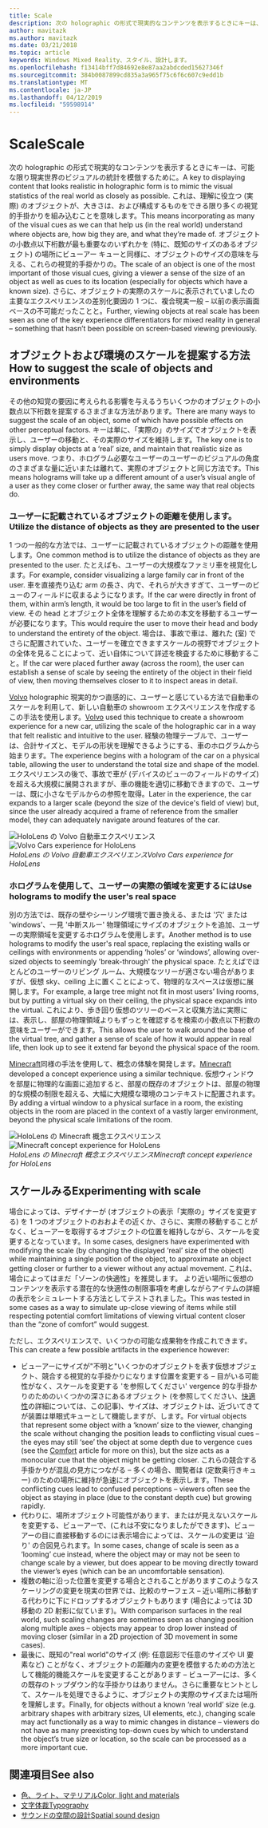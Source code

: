 ```yaml
---
title: Scale
description: 次の holographic の形式で現実的なコンテンツを表示するときにキーは、可能な限り現実世界のビジュアルの統計を模倣するために。
author: mavitazk
ms.author: mavitazk
ms.date: 03/21/2018
ms.topic: article
keywords: Windows Mixed Reality、スタイル、設計します。
ms.openlocfilehash: f13414bff7d84692e8e87aa2abdcded15627346f
ms.sourcegitcommit: 384b0087899cd835a3a965f75c6f6c607c9edd1b
ms.translationtype: MT
ms.contentlocale: ja-JP
ms.lasthandoff: 04/12/2019
ms.locfileid: "59598914"
---
```

# <a name="scale"></a><span data-ttu-id="c9ca0-104">Scale</span><span class="sxs-lookup"><span data-stu-id="c9ca0-104">Scale</span></span>

<span data-ttu-id="c9ca0-105">次の holographic の形式で現実的なコンテンツを表示するときにキーは、可能な限り現実世界のビジュアルの統計を模倣するために。</span><span class="sxs-lookup"><span data-stu-id="c9ca0-105">A key to displaying content that looks realistic in holographic form is to mimic the visual statistics of the real world as closely as possible.</span></span> <span data-ttu-id="c9ca0-106">これは、理解に役立つ (実際) のオブジェクトが、大きさは、および構成するものをできる限り多くの視覚的手掛かりを組み込むことを意味します。</span><span class="sxs-lookup"><span data-stu-id="c9ca0-106">This means incorporating as many of the visual cues as we can that help us (in the real world) understand where objects are, how big they are, and what they’re made of.</span></span> <span data-ttu-id="c9ca0-107">オブジェクトの小数点以下桁数が最も重要なのいずれかを (特に、既知のサイズのあるオブジェクト) の場所にビューアー キューと同様に、オブジェクトのサイズの意味を与える、これらの視覚的手掛かりの。</span><span class="sxs-lookup"><span data-stu-id="c9ca0-107">The scale of an object is one of the most important of those visual cues, giving a viewer a sense of the size of an object as well as cues to its location (especially for objects which have a known size).</span></span> <span data-ttu-id="c9ca0-108">さらに、オブジェクトの実際のスケールに表示されていましたの主要なエクスペリエンスの差別化要因の 1 つに、複合現実一般 – 以前の表示画面ベースの不可能だったことと。</span><span class="sxs-lookup"><span data-stu-id="c9ca0-108">Further, viewing objects at real scale has been seen as one of the key experience differentiators for mixed reality in general – something that hasn’t been possible on screen-based viewing previously.</span></span>

## <a name="how-to-suggest-the-scale-of-objects-and-environments"></a><span data-ttu-id="c9ca0-109">オブジェクトおよび環境のスケールを提案する方法</span><span class="sxs-lookup"><span data-stu-id="c9ca0-109">How to suggest the scale of objects and environments</span></span>

<span data-ttu-id="c9ca0-110">その他の知覚の要因に考えられる影響を与えるうちいくつかのオブジェクトの小数点以下桁数を提案するさまざまな方法があります。</span><span class="sxs-lookup"><span data-stu-id="c9ca0-110">There are many ways to suggest the scale of an object, some of which have possible effects on other perceptual factors.</span></span> <span data-ttu-id="c9ca0-111">キーは単に、「実際の」のサイズでオブジェクトを表示し、ユーザーの移動と、その実際のサイズを維持します。</span><span class="sxs-lookup"><span data-stu-id="c9ca0-111">The key one is to simply display objects at a ‘real’ size, and maintain that realistic size as users move.</span></span> <span data-ttu-id="c9ca0-112">つまり、ホログラム必要なユーザーのユーザーのビジュアルの角度のさまざまな量に近いまたは離れて、実際のオブジェクトと同じ方法です。</span><span class="sxs-lookup"><span data-stu-id="c9ca0-112">This means holograms will take up a different amount of a user’s visual angle of a user as they come closer or further away, the same way that real objects do.</span></span>

### <a name="utilize-the-distance-of-objects-as-they-are-presented-to-the-user"></a><span data-ttu-id="c9ca0-113">ユーザーに記載されているオブジェクトの距離を使用します。</span><span class="sxs-lookup"><span data-stu-id="c9ca0-113">Utilize the distance of objects as they are presented to the user</span></span>

<span data-ttu-id="c9ca0-114">1 つの一般的な方法では、ユーザーに記載されているオブジェクトの距離を使用します。</span><span class="sxs-lookup"><span data-stu-id="c9ca0-114">One common method is to utilize the distance of objects as they are presented to the user.</span></span> <span data-ttu-id="c9ca0-115">たとえばも、ユーザーの大規模なファミリ車を視覚化します。</span><span class="sxs-lookup"><span data-stu-id="c9ca0-115">For example, consider visualizing a large family car in front of the user.</span></span> <span data-ttu-id="c9ca0-116">車を直接売り込む arm の長さ、内で、それらが大きすぎて、ユーザーのビューのフィールドに収まるようになります。</span><span class="sxs-lookup"><span data-stu-id="c9ca0-116">If the car were directly in front of them, within arm’s length, it would be too large to fit in the user’s field of view.</span></span> <span data-ttu-id="c9ca0-117">その head とオブジェクト全体を理解するための本文を移動するユーザーが必要になります。</span><span class="sxs-lookup"><span data-stu-id="c9ca0-117">This would require the user to move their head and body to understand the entirety of the object.</span></span> <span data-ttu-id="c9ca0-118">場合は、事故で車は、離れた (室) でさらに配置されていた、ユーザーを確立できますスケールの視野でオブジェクトの全体を見ることによって、近い自体について詳述を検査するために移動すること。</span><span class="sxs-lookup"><span data-stu-id="c9ca0-118">If the car were placed further away (across the room), the user can establish a sense of scale by seeing the entirety of the object in their field of view, then moving themselves closer to it to inspect areas in detail.</span></span>

<span data-ttu-id="c9ca0-119">[Volvo](https://www.youtube.com/watch?v=DilzwF90vec) holographic 現実的かつ直感的に、ユーザーと感じている方法で自動車のスケールを利用して、新しい自動車の showroom エクスペリエンスを作成するこの手法を使用します。</span><span class="sxs-lookup"><span data-stu-id="c9ca0-119">[Volvo](https://www.youtube.com/watch?v=DilzwF90vec) used this technique to create a showroom experience for a new car, utilizing the scale of the holographic car in a way that felt realistic and intuitive to the user.</span></span> <span data-ttu-id="c9ca0-120">経験の物理テーブルで、ユーザーは、合計サイズと、モデルの形状を理解できるようにする、車のホログラムから始まります。</span><span class="sxs-lookup"><span data-stu-id="c9ca0-120">The experience begins with a hologram of the car on a physical table, allowing the user to understand the total size and shape of the model.</span></span> <span data-ttu-id="c9ca0-121">エクスペリエンスの後で、事故で車が (デバイスのビューのフィールドのサイズ) を超える大規模に展開されますが、車の機能を適切に移動できますので、ユーザーは、既に小さなモデルからの参照を取得。</span><span class="sxs-lookup"><span data-stu-id="c9ca0-121">Later in the experience, the car expands to a larger scale (beyond the size of the device's field of view) but, since the user already acquired a frame of reference from the smaller model, they can adequately navigate around features of the car.</span></span>

<span data-ttu-id="c9ca0-122">![HoloLens の Volvo 自動車エクスペリエンス](images/volvo-cars-microsoft-hololens-experience01-640px.jpg)</span><span class="sxs-lookup"><span data-stu-id="c9ca0-122">![Volvo Cars experience for HoloLens](images/volvo-cars-microsoft-hololens-experience01-640px.jpg)</span></span><br>
<span data-ttu-id="c9ca0-123">*HoloLens の Volvo 自動車エクスペリエンス*</span><span class="sxs-lookup"><span data-stu-id="c9ca0-123">*Volvo Cars experience for HoloLens*</span></span>

### <a name="use-holograms-to-modify-the-users-real-space"></a><span data-ttu-id="c9ca0-124">ホログラムを使用して、ユーザーの実際の領域を変更するには</span><span class="sxs-lookup"><span data-stu-id="c9ca0-124">Use holograms to modify the user's real space</span></span>

<span data-ttu-id="c9ca0-125">別の方法では、既存の壁やシーリング環境で置き換える、または '穴' または 'windows'、一見 '中断スルー' 物理領域にサイズのオブジェクトを追加、ユーザーの実際領域を変更するホログラムを使用します。</span><span class="sxs-lookup"><span data-stu-id="c9ca0-125">Another method is to use holograms to modify the user's real space, replacing the existing walls or ceilings with environments or appending ‘holes’ or ‘windows’, allowing over-sized objects to seemingly 'break-through' the physical space.</span></span> <span data-ttu-id="c9ca0-126">たとえばでほとんどのユーザーのリビング ルーム、大規模なツリーが適さない場合がありますが、仮想 sky、ceiling 上に置くことによって、物理的なスペースは仮想に展開します。</span><span class="sxs-lookup"><span data-stu-id="c9ca0-126">For example, a large tree might not fit in most users’ living rooms, but by putting a virtual sky on their ceiling, the physical space expands into the virtual.</span></span> <span data-ttu-id="c9ca0-127">これにより、歩き回り仮想のツリーのベースと収集方法に実際には、表示し、部屋の物理領域よりもずっとを確認するを検索の小数点以下桁数の意味をユーザーができます。</span><span class="sxs-lookup"><span data-stu-id="c9ca0-127">This allows the user to walk around the base of the virtual tree, and gather a sense of scale of how it would appear in real life, then look up to see it extend far beyond the physical space of the room.</span></span>

<span data-ttu-id="c9ca0-128">[Minecraft](https://minecraft.net/)同様の手法を使用して、概念の体験を開発します。</span><span class="sxs-lookup"><span data-stu-id="c9ca0-128">[Minecraft](https://minecraft.net/) developed a concept experience using a similar technique.</span></span> <span data-ttu-id="c9ca0-129">仮想ウィンドウを部屋に物理的な画面に追加すると、部屋の既存のオブジェクトは、部屋の物理的な規模の制限を超える、大幅に大規模な環境のコンテキストに配置されます。</span><span class="sxs-lookup"><span data-stu-id="c9ca0-129">By adding a virtual window to a physical surface in a room, the existing objects in the room are placed in the context of a vastly larger environment, beyond the physical scale limitations of the room.</span></span>

<span data-ttu-id="c9ca0-130">![HoloLens の Minecraft 概念エクスペリエンス](images/800px-minecraftwindow-640px.jpg)</span><span class="sxs-lookup"><span data-stu-id="c9ca0-130">![Minecraft concept experience for HoloLens](images/800px-minecraftwindow-640px.jpg)</span></span><br>
<span data-ttu-id="c9ca0-131">*HoloLens の Minecraft 概念エクスペリエンス*</span><span class="sxs-lookup"><span data-stu-id="c9ca0-131">*Minecraft concept experience for HoloLens*</span></span>

## <a name="experimenting-with-scale"></a><span data-ttu-id="c9ca0-132">スケールみる</span><span class="sxs-lookup"><span data-stu-id="c9ca0-132">Experimenting with scale</span></span>

<span data-ttu-id="c9ca0-133">場合によっては、デザイナーが (オブジェクトの表示「実際の」サイズを変更する) を 1 つのオブジェクトのおおよその近くか、さらに、実際の移動することがなく、ビューアーを取得するオブジェクトの位置を維持しながら、スケールを変更するとなっています。</span><span class="sxs-lookup"><span data-stu-id="c9ca0-133">In some cases, designers have experimented with modifying the scale (by changing the displayed ‘real’ size of the object) while maintaining a single position of the object, to approximate an object getting closer or further to a viewer without any actual movement.</span></span> <span data-ttu-id="c9ca0-134">これは、場合によってはまだ「ゾーンの快適性」を推奨します。 より近い場所に仮想のコンテンツを表示する潜在的な快適性の制限事項を考慮しながらアイテムの詳細の表示をシミュレートする方法としてテストされました。</span><span class="sxs-lookup"><span data-stu-id="c9ca0-134">This was tested in some cases as a way to simulate up-close viewing of items while still respecting potential comfort limitations of viewing virtual content closer than the “zone of comfort” would suggest.</span></span>

<span data-ttu-id="c9ca0-135">ただし、エクスペリエンスで、いくつかの可能な成果物を作成これできます。</span><span class="sxs-lookup"><span data-stu-id="c9ca0-135">This can create a few possible artifacts in the experience however:</span></span>
* <span data-ttu-id="c9ca0-136">ビューアーにサイズが"不明と"いくつかのオブジェクトを表す仮想オブジェクト、競合する視覚的な手掛かりになります位置を変更する – 目がいる可能性がなく、スケールを変更する 'を参照してください' vergence 的な手掛かりのためのいくつかの深さにあるオブジェクト (を参照してください、[快適性](comfort.md)の詳細については、この記事)、サイズは、オブジェクトは、近づいてきてが装置は単眼式キューとして機能しますが、します。</span><span class="sxs-lookup"><span data-stu-id="c9ca0-136">For virtual objects that represent some object with a ‘known’ size to the viewer, changing the scale without changing the position leads to conflicting visual cues – the eyes may still ‘see’ the object at some depth due to vergence cues (see the [Comfort](comfort.md) article for more on this), but the size acts as a monocular cue that the object might be getting closer.</span></span> <span data-ttu-id="c9ca0-137">これらの競合する手掛かりが混乱の見方につながる – 多くの場合、閲覧者は (定数奥行きキュー) のための場所に維持が急速にオブジェクトを表示します。</span><span class="sxs-lookup"><span data-stu-id="c9ca0-137">These conflicting cues lead to confused perceptions – viewers often see the object as staying in place (due to the constant depth cue) but growing rapidly.</span></span>
* <span data-ttu-id="c9ca0-138">代わりに、場所オブジェクト可能性があります、またはが見えないスケールを変更する、ビューアーで、(これは不安になりましたができます)、ビューアーの目に直接移動するのには表示場合によっては、スケールの変更は '迫り' の合図見られます。</span><span class="sxs-lookup"><span data-stu-id="c9ca0-138">In some cases, change of scale is seen as a ‘looming’ cue instead, where the object may or may not be seen to change scale by a viewer, but does appear to be moving directly toward the viewer’s eyes (which can be an uncomfortable sensation).</span></span>
* <span data-ttu-id="c9ca0-139">複数の軸に沿った位置を変更する場合とされることがありますこのようなスケーリングの変更を現実の世界では、比較のサーフェス – 近い場所に移動する代わりに下にドロップするオブジェクトもあります (場合によっては 3D 移動の 2D 射影に似ています)。</span><span class="sxs-lookup"><span data-stu-id="c9ca0-139">With comparison surfaces in the real world, such scaling changes are sometimes seen as changing position along multiple axes – objects may appear to drop lower instead of moving closer (similar in a 2D projection of 3D movement in some cases).</span></span>
* <span data-ttu-id="c9ca0-140">最後に、既知の"real world"のサイズ (例: 任意図形で任意のサイズや UI 要素など) ことがなく、オブジェクトの距離内の変更を模倣するための方法として機能的機能スケールを変更することがあります – ビューアーには、多くの既存のトップダウン的な手掛かりはありません。さらに重要なヒントとして、スケールを処理できるように、オブジェクトの実際のサイズまたは場所を理解します。</span><span class="sxs-lookup"><span data-stu-id="c9ca0-140">Finally, for objects without a known ‘real world’ size (e.g. arbitrary shapes with arbitrary sizes, UI elements, etc.), changing scale may act functionally as a way to mimic changes in distance – viewers do not have as many preexisting top-down cues by which to understand the object’s true size or location, so the scale can be processed as a more important cue.</span></span>

## <a name="see-also"></a><span data-ttu-id="c9ca0-141">関連項目</span><span class="sxs-lookup"><span data-stu-id="c9ca0-141">See also</span></span>
* [<span data-ttu-id="c9ca0-142">色、ライト、マテリアル</span><span class="sxs-lookup"><span data-stu-id="c9ca0-142">Color, light and materials</span></span>](color,-light-and-materials.md)
* [<span data-ttu-id="c9ca0-143">文字体裁</span><span class="sxs-lookup"><span data-stu-id="c9ca0-143">Typography</span></span>](typography.md)
* [<span data-ttu-id="c9ca0-144">サウンドの空間の設計</span><span class="sxs-lookup"><span data-stu-id="c9ca0-144">Spatial sound design</span></span>](spatial-sound-design.md)
